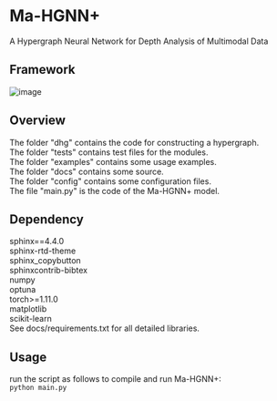# Ma-HGNN+

A Hypergraph Neural Network for Depth Analysis of Multimodal Data

## Framework
![image](https://github.com/HaoWuLab-Bioinformatics/Ma-HGNN-/blob/main/model.jpg)

## Overview
The folder "dhg" contains the code for constructing a hypergraph.  
The folder "tests" contains test files for the modules.  
The folder "examples" contains some usage examples.  
The folder "docs" contains some source.  
The folder "config" contains some configuration files.  
The file "main.py" is the code of the Ma-HGNN+ model.  

## Dependency
sphinx==4.4.0  
sphinx-rtd-theme  
sphinx_copybutton  
sphinxcontrib-bibtex  
numpy  
optuna  
torch>=1.11.0  
matplotlib  
scikit-learn  
See docs/requirements.txt for all detailed libraries.  

## Usage
run the script as follows to compile and run Ma-HGNN+:  
`python main.py`  

